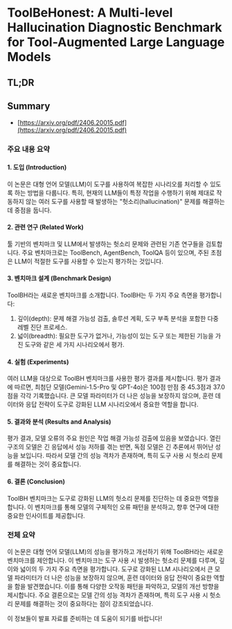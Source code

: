 # ToolBeHonest: A Multi-level Hallucination Diagnostic Benchmark for Tool-Augmented Large Language Models
## TL;DR
## Summary
- [https://arxiv.org/pdf/2406.20015.pdf](https://arxiv.org/pdf/2406.20015.pdf)

### 주요 내용 요약

#### 1. 도입 (Introduction)
이 논문은 대형 언어 모델(LLM)이 도구를 사용하여 복잡한 시나리오를 처리할 수 있도록 하는 방법을 다룹니다. 특히, 현재의 LLM들이 특정 작업을 수행하기 위해 제대로 작동하지 않는 여러 도구를 사용할 때 발생하는 "헛소리(hallucination)" 문제를 해결하는 데 중점을 둡니다.

#### 2. 관련 연구 (Related Work)
툴 기반의 벤치마크 및 LLM에서 발생하는 헛소리 문제와 관련된 기존 연구들을 검토합니다. 주요 벤치마크로는 ToolBench, AgentBench, ToolQA 등이 있으며, 주된 초점은 LLM이 적절한 도구를 사용할 수 있는지 평가하는 것입니다.

#### 3. 벤치마크 설계 (Benchmark Design)
ToolBH라는 새로운 벤치마크를 소개합니다. ToolBH는 두 가지 주요 측면을 평가합니다:
1. 깊이(depth): 문제 해결 가능성 검출, 솔루션 계획, 도구 부족 분석을 포함한 다중 레벨 진단 프로세스.
2. 넓이(breadth): 필요한 도구가 없거나, 가능성이 있는 도구 또는 제한된 기능을 가진 도구와 같은 세 가지 시나리오에서 평가.

#### 4. 실험 (Experiments)
여러 LLM을 대상으로 ToolBH 벤치마크를 사용한 평가 결과를 제시합니다. 평가 결과에 따르면, 최첨단 모델(Gemini-1.5-Pro 및 GPT-4o)은 100점 만점 중 45.3점과 37.0점을 각각 기록했습니다. 큰 모델 파라미터가 더 나은 성능을 보장하지 않으며, 훈련 데이터와 응답 전략이 도구로 강화된 LLM 시나리오에서 중요한 역할을 합니다.

#### 5. 결과와 분석 (Results and Analysis)
평가 결과, 모델 오류의 주요 원인은 작업 해결 가능성 검출에 있음을 보였습니다. 열린 구조의 모델은 긴 응답에서 성능 저하를 겪는 반면, 독점 모델은 긴 추론에서 뛰어난 성능을 보입니다. 따라서 모델 간의 성능 격차가 존재하며, 특히 도구 사용 시 헛소리 문제를 해결하는 것이 중요합니다.

#### 6. 결론 (Conclusion)
ToolBH 벤치마크는 도구로 강화된 LLM의 헛소리 문제를 진단하는 데 중요한 역할을 합니다. 이 벤치마크를 통해 모델의 구체적인 오류 패턴을 분석하고, 향후 연구에 대한 중요한 인사이트를 제공합니다.

### 전체 요약
이 논문은 대형 언어 모델(LLM)의 성능을 평가하고 개선하기 위해 ToolBH라는 새로운 벤치마크를 제안합니다. 이 벤치마크는 도구 사용 시 발생하는 헛소리 문제를 다루며, 깊이와 넓이의 두 가지 주요 측면을 평가합니다. 도구로 강화된 LLM 시나리오에서 큰 모델 파라미터가 더 나은 성능을 보장하지 않으며, 훈련 데이터와 응답 전략이 중요한 역할을 함을 발견했습니다. 이를 통해 다양한 오작동 패턴을 파악하고, 모델의 개선 방향을 제시합니다. 주요 결론으로는 모델 간의 성능 격차가 존재하며, 특히 도구 사용 시 헛소리 문제를 해결하는 것이 중요하다는 점이 강조되었습니다.

이 정보들이 발표 자료를 준비하는 데 도움이 되기를 바랍니다!